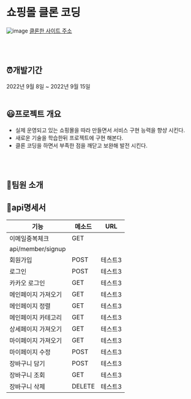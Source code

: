 # 쇼핑몰 클론 코딩
![image](https://user-images.githubusercontent.com/67679972/190193713-21dabc0c-48f0-4b0b-82da-73e842f29a94.png)
[클론한 사이트 주소](https://onemorebag.kr/product/list.html?cate_no=45)

<br>
<br>

## ⏰개발기간
2022년 9월 8일 ~ 2022년 9월 15일
<br>
<br>

## 😃프로젝트 개요
- 실제 운영되고 있는 쇼핑몰을 따라 만들면서 서비스 구현 능력을 향샹 시킨다.
- 새로운 기술을 학습한뒤 프로젝트에 구현 해본다.
- 클론 코딩을 하면서 부족한 점을 깨닫고 보완해 발전 시킨다.
<br>
<br>


## 🧍팀원 소개


## 📃api명세서
|기능|메소드|URL|
|------|---|---|
|이메일중복체크|GET|
api/member/signup|
|회원가입|POST|테스트3|
|로그인|POST|테스트3|
|카카오 로그인|GET|테스트3|
|메인페이지 가져오기|GET|테스트3|
|메인페이지 정렬|GET|테스트3|
|메인페이지 카테고리|GET|테스트3|
|상세페이지 가져오기|GET|테스트3|
|마이페이지 가져오기|GET|테스트3|
|마이페이지 수정|POST|테스트3|
|장바구니 담기|POST|테스트3|
|장바구니 조회|GET|테스트3|
|장바구니 삭제|DELETE|테스트3|





